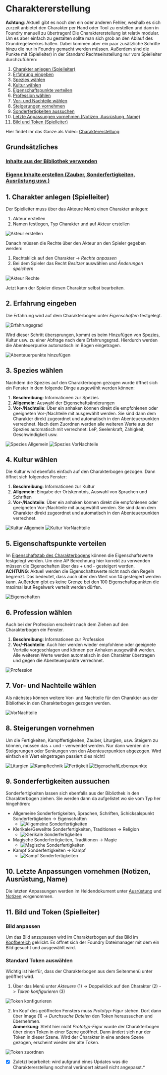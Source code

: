 # Charaktererstellung
**Achtung**: Aktuell gibt es noch den ein oder anderen Fehler, weshalb es sich zurzeit anbietet den Charakter per Hand oder Tool zu erstellen und dann in Foundry 
manuell zu übertragen!
Die Charaktererstellung ist relativ modular. Um es aber einfach zu gestalten sollte man sich grob an den Ablauf des Grundregelwerkes halten. Dabei kommen aber ein paar zusätzliche Schritte hinzu die nur in Foundry gemacht werden müssen. Außerdem sind die Punkte mit (Spielleiter) in der Standard Rechteeinstellung nur vom Spielleiter durchzuführen:
1. [Charakter anlegen (Spielleiter)](de-charaktererstellung#1-charakter-anlegen-spielleiter)
2. [Erfahrung eingeben](de-charaktererstellung#2-erfahrung-eingeben)
3. [Spezies wählen](de-charaktererstellung#3-spezies-wählen)
4. [Kultur wählen](de-charaktererstellung#4-kultur-wählen)
5. [Eigenschaftspunkte verteilen](de-charaktererstellung#5-eigenschaftspunkte-verteilen)
6. [Profession wählen](de-charaktererstellung#6-profession-wählen)
7. [Vor- und Nachteile wählen](de-charaktererstellung#7-vor--und-nachteile-wählen)
8. [Steigerungen vornehmen](de-charaktererstellung#8-steigerungen-vornehmen)
9. [Sonderfertigkeiten aussuchen](de-charaktererstellung#9-sonderfertigkeiten-aussuchen)
10. [Letzte Anpassungen vornehmen (Notizen, Ausrüstung, Name)](de-charaktererstellung#10-letzte-anpassungen-vornehmen-notizen-ausrüstung-name)
11. [Bild und Token (Spielleiter)](de-charaktererstellung#11-bild-und-token-spielleiter)  

Hier findet ihr das Ganze als Video: [Charaktererstellung](https://www.youtube.com/watch?v=NrqvByX3da0)

## Grundsätzliches
### [Inhalte aus der Bibliothek verwenden](de-bibliothek) 
### [Eigene Inhalte erstellen (Zauber, Sonderfertigkeiten, Ausrüstung usw.)](de-eigene_inhalte_erstellen)

## 1. Charakter anlegen (Spielleiter)
Der Spielleiter muss über das Akteure Menü einen Charakter anlegen:
1. Akteur erstellen
2. Namen festlegen, Typ Charakter und auf Akteur erstellen  
    
![Akteur erstellen](images/de-charaktererstellung_0.png)  

Danach müssen die Rechte über den Akteur an den Spieler gegeben werden: 
1. Rechtsklick auf den Charakter -> *Rechte anpassen*
2. Bei dem Spieler das Recht *Besitzer* auswählen und *Änderungen speichern*  
  
![Akteur Rechte](images/de-charaktererstellung_1.png)  

Jetzt kann der Spieler diesen Charakter selbst bearbeiten.

## 2. Erfahrung eingeben
Die Erfahrung wird auf dem Charakterbogen unter *Eigenschaften* festgelegt.  
  
![Erfahrungsgrad](images/de-charaktererstellung_0.png)

Wird dieser Schritt übersprungen, kommt es beim Hinzufügen von Spezies, Kultur usw. zu einer Abfrage nach dem Erfahrungsgrad. Hierdurch werden die Abenteuerpunke automatisch im Bogen eingetragen. 
  
![Abenteuerpunkte hinzufügen](images/de-charaktererstellung_1.png)

## 3. Spezies wählen
Nachdem die Spezies auf den Charakterbogen gezogen wurde öffnet sich ein Fenster in dem folgende Dinge ausgewählt werden können:
1. **Beschreibung**: Informationen zur Spezies
2. **Allgemein**: Auswahl der Eigenschaftsänderungen
3. **Vor-/Nachteile**: Über ein anhaken können direkt die empfohlenen oder geeigneten Vor-/Nachteile mit ausgewählt werden. Sie sind dann dem Charakter direkt zugeordnet und automatisch in den Abenteuerpunkten verrechnet. 
Nach dem Zuordnen werden alle weiteren Werte aus der Spezies automatisch mit verrechnet: LeP, Seelenkraft, Zähigkeit, Geschwindigkeit usw.  
   
![Spezies Allgemein](images/de-charaktererstellung_0.png)
![Spezies VorNachteile](images/de-charaktererstellung_1.png)

## 4. Kultur wählen
Die Kultur wird ebenfalls einfach auf den Charakterbogen gezogen. Dann öffnet sich folgendes Fenster:
1. **Beschreibung**: Informationen zur Kultur
2. **Allgemein**: Eingabe der Ortskenntnis, Auswahl von Sprachen und Schriften
3. **Vor-/Nachteile**: Über ein anhaken können direkt die empfohlenen oder geeigneten Vor-/Nachteile mit ausgewählt werden. Sie sind dann dem Charakter direkt zugeordnet und automatisch in den Abenteuerpunkten verrechnet.  
  
![Kultur Allgemein](images/de-charaktererstellung_0.png)
![Kultur VorNachteile](images/de-charaktererstellung_1.png)

## 5. Eigenschaftspunkte verteilen
Im [Eigenschaftstab des Charakterbogens](de-charakterbogen#4-eigenschaften) können die Eigenschaftswerte festgelegt werden. Um eine AP Berechnung hier korrekt zu verwenden müssen die Eigenschaften über das + und - gesteigert werden.  
**ACHTUNG**: Aktuell werden die Eigenschaftswerte nicht nach den Regeln begrenzt. Das bedeutet, dass auch über den Wert von 14 gesteigert werden kann. Außerdem gibt es keine Grenze bei den 100 Eigenschaftspunkten die maximal laut Regelwerk verteilt werden dürfen.  
  
![Eigenschaften](images/de-charaktererstellung_0.png)

## 6. Profession wählen
Auch bei der Profession erscheint nach dem Ziehen auf den Charakterbogen ein Fenster.
1. **Beschreibung**: Informationen zur Profession
2. **Vor/-Nachteile**: Auch hier werden wieder empfohlene oder geeignete Vorteile vorgeschlagen und können per Anhaken ausgewählt werden.  
Alle weiteren Werte werden automatisch in den Charakter übertragen und gegen die Abenteuerpunkte verrechnet.  
  
![Profession](images/de-charaktererstellung_0.png)  

## 7. Vor- und Nachteile wählen
Als nächstes können weitere Vor- und Nachteile für den Charakter aus der Bibliothek in den Charakterbogen gezogen werden.  
  
![VorNachteile](images/de-charaktererstellung_0.png)   

## 8. Steigerungen vornehmen
Um die Fertigkeiten, Kampffertigkeiten, Zauber, Liturgien, usw. Steigern zu können, müssen das + und - verwendet werden. Nur dann werden die Steigerungen oder Senkungen von den Abenteuerpunkten abgezogen. Wird einfach ein Wert eingetragen passiert dies nicht!  
  
![Liturgien](images/de-charaktererstellung_0.png) ![Kampftechnik](images/de-charaktererstellung_1.png) ![Fertigkeit](images/de-charaktererstellung_2.png) ![EigenschaftLebenspunkte](images/de-charaktererstellung_3.png)  

## 9. Sonderfertigkeiten aussuchen
Sonderfertigkeiten lassen sich ebenfalls aus der Bibliothek in den Charakterbogen ziehen. Sie werden dann da aufgelistet wo sie vom Typ her hingehören:
* Allgemeine Sonderfertigkeiten, Sprachen, Schriften, Schicksalspunkt Sonderfertigkeiten -> Eigenschaften
  * ![Allgemeine Sonderfertigkeiten](images/de-charaktererstellung_0.png)
* Klerikale/Geweihte Sonderfertigkeiten, Traditionen -> Religion
  * ![Klerikale Sonderfertigkeiten](images/de-charaktererstellung_1.png)
* Magische Sonderfertigkeiten, Traditionen -> Magie
  * ![Magische Sonderfertigkeiten](images/de-charaktererstellung_2.png) 
* Kampf Sonderfertigkeiten -> Kampf
  * ![Kampf Sonderfertigkeiten](images/de-charaktererstellung_3.png)

## 10. Letzte Anpassungen vornehmen (Notizen, Ausrüstung, Name)
Die letzten Anpassungen werden im Heldendokument unter [Ausrüstung](de-charakterbogen#5-ausrüstung) und [Notizen](de-charakterbogen#7-notizen) vorgenommen.

## 11. Bild und Token (Spielleiter)
### Bild anpassen
Um das Bild anzupassen wird im Charakterbogen auf das Bild im [Kopfbereich](de-charakterbogen#1-kopfbereich) geklickt. Es öffnet sich der Foundry Dateimanager mit dem ein Bild gesucht und ausgewählt wird.  

### Standard Token auswählen
Wichtig ist hierfür, dass der Charakterbogen aus dem Seitenmenü unter geöffnet wird.
1. Über das Menü unter *Akteuere* (1) -> Doppelklick auf den Charakter (2) -> *Token konfigurieren* (3)  

![Token konfigurieren](images/de-charaktererstellung_0.png)  

2. Im Kopf des geöffneten Fensters muss *Prototyp-Figur* stehen. Dort dann über Image (1) -> *Durchsuche Dateien* den Token heraussuchen und übernehmen.  
**Anmerkung**: Steht hier nicht *Prototyp-Figur* wurde der Charakterbogen über einen Token in einer Szene geöffnet. Dann ändert sich nur der Token in dieser Szene. Wird der Charakter in eine andere Szene gezogen, erscheint wieder der alte Token.   

![Token zuordnen](images/de-charaktererstellung_1.png)  

*[x] Zuletzt bearbeitet: wird aufgrund eines Updates was die Charaktererstellung nochmal verändert aktuell nicht angepasst.*
